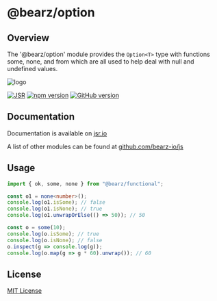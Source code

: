# @bearz/option

## Overview

The '@bearz/option' module provides the `Option<T>` type with functions some, none,
and from which are all used to help deal with null and undefined values.

![logo](https://raw.githubusercontent.com/bearz-io/js/refs/heads/main/eng/assets/bearz.io.png)

[![JSR](https://jsr.io/badges/@bearz/option)](https://jsr.io/@bearz/option)
[![npm version](https://badge.fury.io/js/@bearz%2Foption.svg)](https://badge.fury.io/js/@bearz%2Foption)
[![GitHub version](https://badge.fury.io/gh/bearz-io%2Fjs-option.svg)](https://badge.fury.io/gh/bearz-io%2Fjs-option)

## Documentation

Documentation is available on [jsr.io](https://jsr.io/@bearz/option/doc)

A list of other modules can be found at [github.com/bearz-io/js](https://github.com/bearz-io/js)

## Usage

```typescript
import { ok, some, none } from "@bearz/functional";

const o1 = none<number>();
console.log(o1.isSome); // false 
console.log(o1.isNone); // true
console.log(o1.unwrapOrElse(() => 50)); // 50

const o = some(10);
console.log(o.isSome); // true
console.log(o.isNone); // false
o.inspect(g => console.log(g));
console.log(o.map(g => g * 60).unwrap()); // 60

```

## License

[MIT License](./LICENSE.md)
